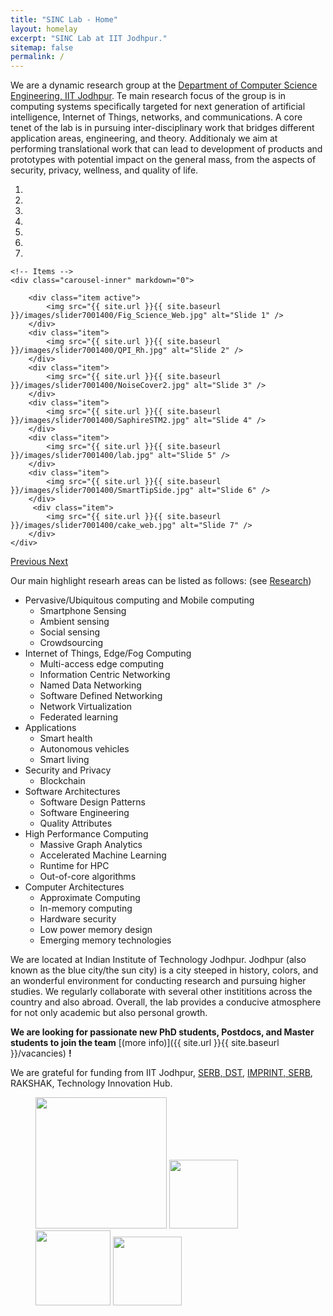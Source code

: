 ```yaml
---
title: "SINC Lab - Home"
layout: homelay
excerpt: "SINC Lab at IIT Jodhpur."
sitemap: false
permalink: /
---
```


We are a dynamic research group at the [Department of Computer Science Engineering, IIT Jodhpur](http://cse.iitj.ac.in/). Te main research focus of the group is in computing systems specifically targeted for next generation of artificial intelligence, Internet of Things, networks, and communications. A core tenet of the lab is in pursuing inter-disciplinary work that bridges different application areas, engineering, and theory. Additionaly we aim at performing translational work that can lead to development of products and prototypes with potential impact on the general mass, from the aspects of security, privacy, wellness, and quality of life. 


<div markdown="0" id="carousel" class="carousel slide" data-ride="carousel" data-interval="5000" data-pause="hover" >
    <!-- Menu -->
    <ol class="carousel-indicators">
        <li data-target="#carousel" data-slide-to="0" class="active"></li>
        <li data-target="#carousel" data-slide-to="1"></li>
        <li data-target="#carousel" data-slide-to="2"></li>
        <li data-target="#carousel" data-slide-to="3"></li>
        <li data-target="#carousel" data-slide-to="4"></li>
        <li data-target="#carousel" data-slide-to="5"></li>
        <li data-target="#carousel" data-slide-to="6"></li>
    </ol>

    <!-- Items -->
    <div class="carousel-inner" markdown="0">

        <div class="item active">
            <img src="{{ site.url }}{{ site.baseurl }}/images/slider7001400/Fig_Science_Web.jpg" alt="Slide 1" />
        </div>
        <div class="item">
            <img src="{{ site.url }}{{ site.baseurl }}/images/slider7001400/QPI_Rh.jpg" alt="Slide 2" />
        </div>
        <div class="item">
            <img src="{{ site.url }}{{ site.baseurl }}/images/slider7001400/NoiseCover2.jpg" alt="Slide 3" />
        </div>
        <div class="item">
            <img src="{{ site.url }}{{ site.baseurl }}/images/slider7001400/SaphireSTM2.jpg" alt="Slide 4" />
        </div>
        <div class="item">
            <img src="{{ site.url }}{{ site.baseurl }}/images/slider7001400/lab.jpg" alt="Slide 5" />
        </div>
        <div class="item">
            <img src="{{ site.url }}{{ site.baseurl }}/images/slider7001400/SmartTipSide.jpg" alt="Slide 6" />
        </div>       
         <div class="item">
            <img src="{{ site.url }}{{ site.baseurl }}/images/slider7001400/cake_web.jpg" alt="Slide 7" />
        </div>
    </div>
  <a class="left carousel-control" href="#carousel" role="button" data-slide="prev">
    <span class="glyphicon glyphicon-chevron-left" aria-hidden="true"></span>
    <span class="sr-only">Previous</span>
  </a>
  <a class="right carousel-control" href="#carousel" role="button" data-slide="next">
    <span class="glyphicon glyphicon-chevron-right" aria-hidden="true"></span>
    <span class="sr-only">Next</span>
  </a>
</div>



Our main highlight researh areas can be listed as follows: (see [Research](research))
* Pervasive/Ubiquitous computing and Mobile computing
    * Smartphone Sensing
    * Ambient sensing
    * Social sensing
    * Crowdsourcing
* Internet of Things, Edge/Fog Computing
    * Multi-access edge computing
    * Information Centric Networking
    * Named Data Networking
    * Software Defined Networking
    * Network Virtualization
    * Federated learning
* Applications
    * Smart health
    * Autonomous vehicles
    * Smart living
* Security and Privacy
    * Blockchain
* Software Architectures
    * Software Design Patterns
    * Software Engineering
    * Quality Attributes
* High Performance Computing
    * Massive Graph Analytics
    * Accelerated Machine Learning
    * Runtime for HPC
    * Out-of-core algorithms
* Computer Architectures
    * Approximate Computing
    * In-memory computing
    * Hardware security
    * Low power memory design
    * Emerging memory technologies
  
We are located at Indian Institute of Technology Jodhpur. Jodhpur (also known as the blue city/the sun city) is a city steeped in history, colors, and an wonderful environment for conducting research and pursuing higher studies. We regularly collaborate with several other instititions across the country and also abroad. Overall, the lab provides a conducive atmosphere for not only academic but also personal growth.

 **We are  looking for passionate new PhD students, Postdocs, and Master students to join the team** [(more info)]({{ site.url }}{{ site.baseurl }}/vacancies) **!**


We are grateful for funding from IIT Jodhpur, [SERB, DST](www.serb.gov.in), [IMPRINT, SERB](http://www.imprint-2.in), RAKSHAK, Technology Innovation Hub.

<figure class="fourth">
  <img src="{{ site.url }}{{ site.baseurl }}/images/logopic/iitj.jpg" style="width: 210px">
  <img src="{{ site.url }}{{ site.baseurl }}/images/logopic/serb.png" style="width: 110px">
  <img src="{{ site.url }}{{ site.baseurl }}/images/logopic/imprint.png" style="width: 120px">
  <img src="{{ site.url }}{{ site.baseurl }}/images/logopic/Logo_ERC.jpg" style="width: 110px">
</figure>
